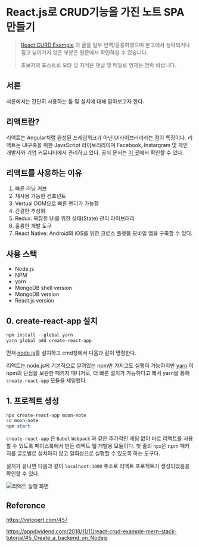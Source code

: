 # React.js로 CRUD기능을 가진 노트 SPA 만들기

> [React CURD Example](https://appdividend.com/2018/11/11/react-crud-example-mern-stack-tutorial/) 의 글을 일부 번역/응용하였으며 본고에서 생략되거나 짚고 넘어가지 않은 부분은 원문에서 확인하실 수 있습니다. 
>
> 초보자의 포스트로 오타 및 지적은 댓글 및 메일로 언제든 연락 바랍니다.



## 서론

서론에서는 간단히 사용하는 툴 및 설치에 대해 알아보고자 한다.



## 리액트란?

리액트는 Angular처럼 완성된 프레임워크가 아닌 UI라이브러리라는 점이 특징이다. 리액트는 UI구축을 위한 JavsScript 라이브러리이며 Facebook, Instargram 및 개인 개발자와 기업 커뮤니티에서 관리하고 있다. 공식 문서는 [이 곳](https://reactjs.org/)에서 확인할 수 있다.



## 리액트를 사용하는 이유

1. 빠른 러닝 커브
2. 재사용 가능한 컴포넌트
3. Vertual DOM으로 빠른 렌더가 가능함
4. 간결한 추상화
5. Redux: 복잡한 UI를 위한 상태(State) 관리 라이브러리
6. 훌륭한 개발 도구
7. React Native: Android와 iOS를 위한 크로스 플랫폼 모바일 앱을 구축할 수 있다.



## 사용 스택

- Node.js
- NPM
- yarn
- MongoDB shell version
- MongoDB version
- React.js version



## 0. create-react-app 설치

```powershell
npm install --global yarn
yarn global add create-react-app
```

먼저 [node.js](https://nodejs.org/en/)를 설치하고 cmd창에서 다음과 같이 명령한다. 

리액트는 node.js에 기본적으로 깔려있는 npm만 가지고도 실행이 가능하지만 [yarn](https://yarnpkg.com/en/) 이 npm의 단점을 보완한 패키지 매니저로, 더 빠른 설치가 가능하다고 해서 yarn을 통해  ```create-react-app``` 모듈을 세팅했다.



## 1. 프로젝트 생성

```powershell
npx create-react-app moon-note
cd moon-note
npm start
```

```create-react-app``` 은 ```Babel``` ```Webpack``` 과 같은 추가적인 세팅 없이 바로 리액트를 사용할 수 있도록 페이스북에서 만든 리액트 웹 개발용 모듈이다. 첫 줄의 ```npx```은 npm 패키지를 글로벌로 설치하지 않고 일회성으로 실행할 수 있도록 하는 도구다.

설치가 끝나면 다음과 같이 ```localhost:3000``` 주소로 리액트 프로젝트가 생성되었음을 확인할 수 있다.



![리액트 실행 화면](https://sumim00.github.io/img/in-post/2018/1113_img01.jpg)





## Reference

https://velopert.com/457

https://appdividend.com/2018/11/11/react-crud-example-mern-stack-tutorial/#5_Create_a_backend_on_Nodejs
